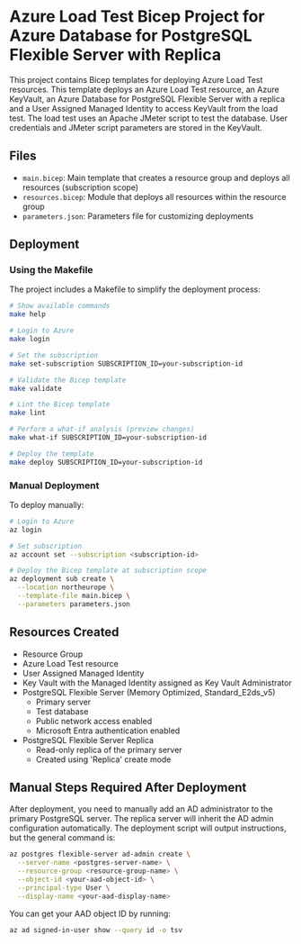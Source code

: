 # Azure Load Test Bicep Project for Azure Database for PostgreSQL Flexible Server with Replica

This project contains Bicep templates for deploying Azure Load Test resources.
This template deploys an Azure Load Test resource, an Azure KeyVault, an Azure Database for PostgreSQL Flexible Server with a replica and a User Assigned Managed Identity to access KeyVault from the load test.
The load test uses an Apache JMeter script to test the database.
User credentials and JMeter script parameters are stored in the KeyVault.

## Files

- `main.bicep`: Main template that creates a resource group and deploys all resources (subscription scope)
- `resources.bicep`: Module that deploys all resources within the resource group
- `parameters.json`: Parameters file for customizing deployments

## Deployment

### Using the Makefile

The project includes a Makefile to simplify the deployment process:

```bash
# Show available commands
make help

# Login to Azure
make login

# Set the subscription
make set-subscription SUBSCRIPTION_ID=your-subscription-id

# Validate the Bicep template
make validate

# Lint the Bicep template
make lint

# Perform a what-if analysis (preview changes)
make what-if SUBSCRIPTION_ID=your-subscription-id

# Deploy the template
make deploy SUBSCRIPTION_ID=your-subscription-id
```

### Manual Deployment

To deploy manually:

```bash
# Login to Azure
az login

# Set subscription
az account set --subscription <subscription-id>

# Deploy the Bicep template at subscription scope
az deployment sub create \
  --location northeurope \
  --template-file main.bicep \
  --parameters parameters.json
```

## Resources Created

- Resource Group
- Azure Load Test resource
- User Assigned Managed Identity
- Key Vault with the Managed Identity assigned as Key Vault Administrator
- PostgreSQL Flexible Server (Memory Optimized, Standard_E2ds_v5)
  - Primary server
  - Test database
  - Public network access enabled
  - Microsoft Entra authentication enabled
- PostgreSQL Flexible Server Replica
  - Read-only replica of the primary server
  - Created using 'Replica' create mode

## Manual Steps Required After Deployment

After deployment, you need to manually add an AD administrator to the primary PostgreSQL server. The replica server will inherit the AD admin configuration automatically. The deployment script will output instructions, but the general command is:

```bash
az postgres flexible-server ad-admin create \
  --server-name <postgres-server-name> \
  --resource-group <resource-group-name> \
  --object-id <your-aad-object-id> \
  --principal-type User \
  --display-name <your-aad-display-name>
```

You can get your AAD object ID by running:

```bash
az ad signed-in-user show --query id -o tsv
```
